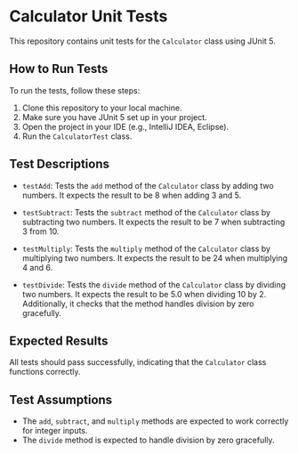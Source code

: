 # Calculator Unit Tests

This repository contains unit tests for the `Calculator` class using JUnit 5.

## How to Run Tests

To run the tests, follow these steps:

1. Clone this repository to your local machine.
2. Make sure you have JUnit 5 set up in your project.
3. Open the project in your IDE (e.g., IntelliJ IDEA, Eclipse).
4. Run the `CalculatorTest` class.

## Test Descriptions

- `testAdd`: Tests the `add` method of the `Calculator` class by adding two numbers. It expects the result to be 8 when adding 3 and 5.

- `testSubtract`: Tests the `subtract` method of the `Calculator` class by subtracting two numbers. It expects the result to be 7 when subtracting 3 from 10.

- `testMultiply`: Tests the `multiply` method of the `Calculator` class by multiplying two numbers. It expects the result to be 24 when multiplying 4 and 6.

- `testDivide`: Tests the `divide` method of the `Calculator` class by dividing two numbers. It expects the result to be 5.0 when dividing 10 by 2. Additionally, it checks that the method handles division by zero gracefully.

## Expected Results

All tests should pass successfully, indicating that the `Calculator` class functions correctly.

## Test Assumptions

- The `add`, `subtract`, and `multiply` methods are expected to work correctly for integer inputs.
- The `divide` method is expected to handle division by zero gracefully.
